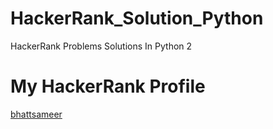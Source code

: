 # HackerRank_Solution_Python
HackerRank Problems Solutions In Python 2

# My HackerRank Profile
<a href="https://www.hackerrank.com/profile/bhattsameer">bhattsameer</a>
